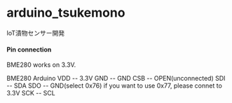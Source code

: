 # arduino_tsukemono
IoT漬物センサー開発


#### Pin connection
BME280 works on 3.3V. 


BME280   Arduino
VDD -- 3.3V
GND -- GND
CSB -- OPEN(unconnected)
SDI -- SDA
SDO -- GND(select 0x76) if you want to use 0x77, please connet to 3.3V
SCK -- SCL


